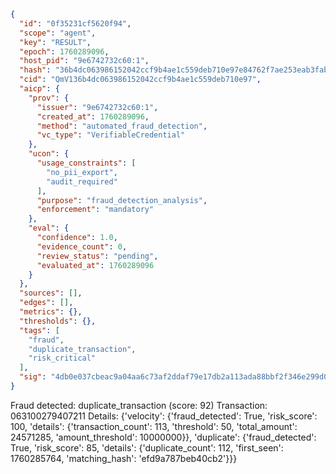 ```json
{
  "id": "0f35231cf5620f94",
  "scope": "agent",
  "key": "RESULT",
  "epoch": 1760289096,
  "host_pid": "9e6742732c60:1",
  "hash": "36b4dc063986152042ccf9b4ae1c559deb710e97e84762f7ae253eab3fab2ab0",
  "cid": "QmV136b4dc063986152042ccf9b4ae1c559deb710e97",
  "aicp": {
    "prov": {
      "issuer": "9e6742732c60:1",
      "created_at": 1760289096,
      "method": "automated_fraud_detection",
      "vc_type": "VerifiableCredential"
    },
    "ucon": {
      "usage_constraints": [
        "no_pii_export",
        "audit_required"
      ],
      "purpose": "fraud_detection_analysis",
      "enforcement": "mandatory"
    },
    "eval": {
      "confidence": 1.0,
      "evidence_count": 0,
      "review_status": "pending",
      "evaluated_at": 1760289096
    }
  },
  "sources": [],
  "edges": [],
  "metrics": {},
  "thresholds": {},
  "tags": [
    "fraud",
    "duplicate_transaction",
    "risk_critical"
  ],
  "sig": "4db0e037cbeac9a04aa6c73af2ddaf79e17db2a113ada88bbf2f346e299d0165"
}
```

Fraud detected: duplicate_transaction (score: 92)
Transaction: 063100279407211
Details: {'velocity': {'fraud_detected': True, 'risk_score': 100, 'details': {'transaction_count': 113, 'threshold': 50, 'total_amount': 24571285, 'amount_threshold': 10000000}}, 'duplicate': {'fraud_detected': True, 'risk_score': 85, 'details': {'duplicate_count': 112, 'first_seen': 1760285764, 'matching_hash': 'efd9a787beb40cb2'}}}